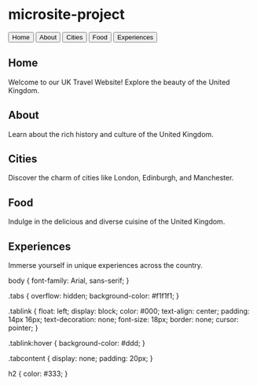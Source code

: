 # microsite-project
<!DOCTYPE html>
<html lang="en">
<head>
    <meta charset="UTF-8">
    <meta name="viewport" content="width=device-width, initial-scale=1.0">
    <link rel="stylesheet" href="styles.css">
    <title>UK Travel Website</title>
</head>
<body>

<div class="tabs">
    <button class="tablink" onclick="openTab('home')">Home</button>
    <button class="tablink" onclick="openTab('about')">About</button>
    <button class="tablink" onclick="openTab('cities')">Cities</button>
    <button class="tablink" onclick="openTab('food')">Food</button>
    <button class="tablink" onclick="openTab('experiences')">Experiences</button>
</div>

<div id="home" class="tabcontent">
    <h2>Home</h2>
    <p>Welcome to our UK Travel Website! Explore the beauty of the United Kingdom.</p>
</div>

<div id="about" class="tabcontent">
    <h2>About</h2>
    <p>Learn about the rich history and culture of the United Kingdom.</p>
</div>

<div id="cities" class="tabcontent">
    <h2>Cities</h2>
    <p>Discover the charm of cities like London, Edinburgh, and Manchester.</p>
</div>

<div id="food" class="tabcontent">
    <h2>Food</h2>
    <p>Indulge in the delicious and diverse cuisine of the United Kingdom.</p>
</div>

<div id="experiences" class="tabcontent">
    <h2>Experiences</h2>
    <p>Immerse yourself in unique experiences across the country.</p>
</div>

<script src="script.js"></script>
</body>
</html>

body {
    font-family: Arial, sans-serif;
}

.tabs {
    overflow: hidden;
    background-color: #f1f1f1;
}

.tablink {
    float: left;
    display: block;
    color: #000;
    text-align: center;
    padding: 14px 16px;
    text-decoration: none;
    font-size: 18px;
    border: none;
    cursor: pointer;
}

.tablink:hover {
    background-color: #ddd;
}

.tabcontent {
    display: none;
    padding: 20px;
}

h2 {
    color: #333;
}
